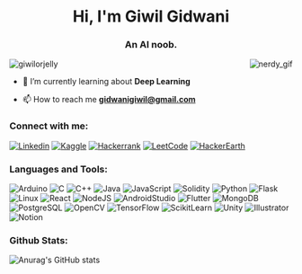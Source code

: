 <h1 align="center">Hi, I'm Giwil Gidwani</h1>
<h3 align="center">An AI noob.</h3>
<p><img align="right" style="white-space:nowrap;"src="https://media.giphy.com/media/g79am6uuZJKSc/giphy.gif" alt="nerdy_gif" /></p>

<p align="left"> <img src="https://komarev.com/ghpvc/?username=giwilorjelly&label=Profile%20views&color=0e75b6&style=flat" alt="giwilorjelly" /> </p>

- 🌱 I’m currently learning about **Deep Learning**

- 📫 How to reach me **gidwanigiwil@gmail.com**

<h3 align="left">Connect with me:</h3>
<p align="left">
  
[![Linkedin](https://img.shields.io/badge/LinkedIn-0A66C2.svg?style=for-the-badge&logo=LinkedIn&logoColor=white)](https://linkedin.com/in/giwilgidwani)
[![Kaggle](https://img.shields.io/badge/Kaggle-20BEFF.svg?style=for-the-badge&logo=Kaggle&logoColor=white)](https://kaggle.com/giwilorjelly)
[![Hackerrank](https://img.shields.io/badge/HackerRank-2EC866.svg?style=for-the-badge&logo=HackerRank&logoColor=white)](https://www.hackerrank.com/giwilorjelly)
[![LeetCode](https://img.shields.io/badge/LeetCode-FFA116.svg?style=for-the-badge&logo=LeetCode&logoColor=white)](https://leetcode.com/giwilorjelly/)
[![HackerEarth](https://img.shields.io/badge/HackerEarth-2C3454.svg?style=for-the-badge&logo=HackerEarth&logoColor=white)](https://www.hackerearth.com/@giwilorjelly)

<h3 align="left">Languages and Tools:</h3>

![Arduino](https://img.shields.io/badge/Arduino-00979D.svg?style=for-the-badge&logo=Arduino&logoColor=white)
![C](https://img.shields.io/badge/C-A8B9CC.svg?style=for-the-badge&logo=C&logoColor=black)
![C++](https://img.shields.io/badge/C++-00599C.svg?style=for-the-badge&logo=C++&logoColor=white)
![Java](https://img.shields.io/badge/Java-007396.svg?style=for-the-badge&logo=Java&logoColor=white)
![JavaScript](https://img.shields.io/badge/JavaScript-F7DF1E.svg?style=for-the-badge&logo=JavaScript&logoColor=black)
![Solidity](https://img.shields.io/badge/Solidity-363636.svg?style=for-the-badge&logo=Solidity&logoColor=white)
![Python](https://img.shields.io/badge/Python-3776AB.svg?style=for-the-badge&logo=Python&logoColor=white)
![Flask](https://img.shields.io/badge/Flask-000000.svg?style=for-the-badge&logo=Flask&logoColor=white)
![Linux](https://img.shields.io/badge/Linux-FCC624.svg?style=for-the-badge&logo=Linux&logoColor=black)
![React](https://img.shields.io/badge/React-61DAFB.svg?style=for-the-badge&logo=React&logoColor=black)
![NodeJS](https://img.shields.io/badge/Node.js-339933.svg?style=for-the-badge&logo=node-dot-js&logoColor=white)
![AndroidStudio](https://img.shields.io/badge/Android_Studio-3DDC84.svg?style=for-the-badge&logo=Android-Studio&logoColor=white)
![Flutter](https://img.shields.io/badge/Flutter-02569B.svg?style=for-the-badge&logo=Flutter&logoColor=white)
![MongoDB](https://img.shields.io/badge/MongoDB-47A248.svg?style=for-the-badge&logo=MongoDB&logoColor=white)
![PostgreSQL](https://img.shields.io/badge/PostgreSQL-336791.svg?style=for-the-badge&logo=PostgreSQL&logoColor=white)
![OpenCV](https://img.shields.io/badge/OpenCV-5C3EE8.svg?style=for-the-badge&logo=OpenCV&logoColor=white)
![TensorFlow](https://img.shields.io/badge/TensorFlow-FF6F00.svg?style=for-the-badge&logo=TensorFlow&logoColor=white)
![ScikitLearn](https://img.shields.io/badge/scikitlearn-F7931E.svg?style=for-the-badge&logo=scikit-learn&logoColor=white)
![Unity](https://img.shields.io/badge/Unity-000000.svg?style=for-the-badge&logo=Unity&logoColor=white)
![Illustrator](https://img.shields.io/badge/Adobe_Illustrator-FF9A00.svg?style=for-the-badge&logo=Adobe-Illustrator&logoColor=white)
![Notion](https://img.shields.io/badge/Notion-000000.svg?style=for-the-badge&logo=Notion&logoColor=white)

<h3 align="left">Github Stats:</h3>

![Anurag's GitHub stats](https://github-readme-stats.vercel.app/api/?username=giwilorjelly&show_icons=true&title_color=fff&icon_color=79ff97&text_color=9f9f9f&bg_color=151515)


